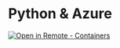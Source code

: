 # Python & Azure

[
    ![Open in Remote - Containers](
        https://xebia.com/wp-content/uploads/2023/11/v1.svg    )
](
    https://vscode.dev/redirect?url=vscode://ms-vscode-remote.remote-containers/cloneInVolume?url=https://github.com/seeli-ai/atest.git
)
